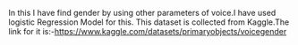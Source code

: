 In this I have find gender by using other parameters of voice.I have used logistic Regression Model for this.
This dataset is collected from Kaggle.The link for it is:-https://www.kaggle.com/datasets/primaryobjects/voicegender
